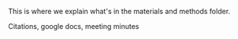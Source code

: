 This is where we explain what's in the materials and methods folder.

Citations, google docs, meeting minutes
